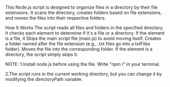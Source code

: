 This Node.js script is designed to organize files in a directory by their file extensions. It scans the directory, creates folders based on file extensions, and moves the files into their respective folders.


How It Works
The script reads all files and folders in the specified directory.
It checks each element to determine if it's a file or a directory.
If the element is a file, it
Skips the main script file (main.js) to avoid moving itself.
Creates a folder named after the file extension (e.g., .txt files go into a txtFiles folder).
Moves the file into the corresponding folder.
If the element is a directory, the script simply skips it.

NOTE: 1.Install node.js before using the file. Write "npm i" in your terminal.

2.The script runs in the current working directory, but you can change it by modifying the directoryPath variable.
